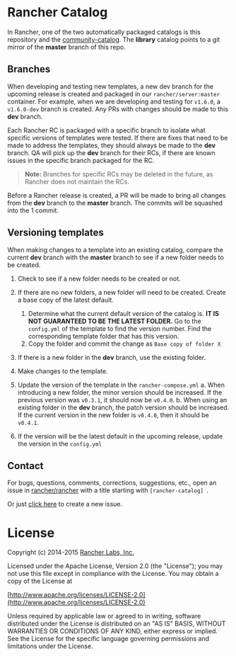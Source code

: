 # Rancher Catalog

In Rancher, one of the two automatically packaged catalogs is this repository and the [community-catalog](https://github.com/rancher/community-catalog). The **library** catalog points to a git mirror of the **master** branch of this repo.

## Branches

When developing and testing new templates, a new dev branch for the upcoming release is created and packaged in our `rancher/server:master` container. For example, when we are developing and testing for `v1.6.0`, a `v1.6.0-dev` branch is created. Any PRs with changes should be made to this **dev** branch.

Each Rancher RC is packaged with a specific branch to isolate what specific versions of templates were tested. If there are fixes that need to be made to address the templates, they should always be made to the **dev** branch. QA will pick up the **dev** branch for their RCs, if there are known issues in the specific branch packaged for the RC.

> **Note:** Branches for specific RCs may be deleted in the future, as Rancher does not maintain the RCs.

Before a Rancher release is created, a PR will be made to bring all changes from the **dev** branch to the **master** branch. The commits will be squashed into the 1 commit.

## Versioning templates

When making changes to a template into an existing catalog, compare the current **dev** branch with the **master** branch to see if a new folder needs to be created.

1. Check to see if a new folder needs to be created or not.

  1. If there are no new folders, a new folder will need to be created. Create a base copy of the latest default.
      1. Determine what the current default version of the catalog is. **IT IS NOT GUARANTEED TO BE THE LATEST FOLDER.** Go to the `config.yml` of the template to find the version number. Find the corresponding template folder that has this version.
      2. Copy the folder and commit the change as `Base copy of folder X`
  2. If there is a new folder in the **dev** branch, use the existing folder.

2. Make changes to the template.

3. Update the version of the template in the `rancher-compose.yml`
  a. When introducing a new folder, the minor version should be increased. If the previous version was `v0.3.1`, it should now be `v0.4.0`.
  b. When using an existing folder in the **dev** branch, the patch version should be increased. If the current version in the new folder is `v0.4.0`, then it should be `v0.4.1`.

4. If the version will be the latest default in the upcoming release, update the version in the `config.yml`


## Contact
For bugs, questions, comments, corrections, suggestions, etc., open an issue in
 [rancher/rancher](//github.com/rancher/rancher/issues) with a title starting with `[rancher-catalog] `.

Or just [click here](//github.com/rancher/rancher/issues/new?title=%5Brancher-catalog%5D%20) to create a new issue.

# License
Copyright (c) 2014-2015 [Rancher Labs, Inc.](http://rancher.com)

Licensed under the Apache License, Version 2.0 (the "License");
you may not use this file except in compliance with the License.
You may obtain a copy of the License at

[http://www.apache.org/licenses/LICENSE-2.0](http://www.apache.org/licenses/LICENSE-2.0)

Unless required by applicable law or agreed to in writing, software
distributed under the License is distributed on an "AS IS" BASIS,
WITHOUT WARRANTIES OR CONDITIONS OF ANY KIND, either express or implied.
See the License for the specific language governing permissions and
limitations under the License.
